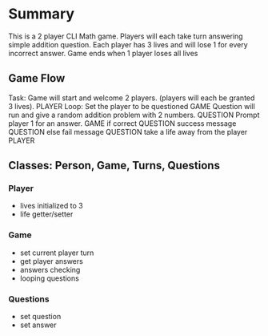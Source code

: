 # Summary
This is a 2 player CLI Math game. Players will each take turn answering simple addition question. Each player has 3 lives and will lose 1 for every incorrect answer. Game ends when 1 player loses all lives

## Game Flow
Task: Game will start and welcome 2 players. (players will each be granted 3 lives). PLAYER
  Loop:
    Set the player to be questioned GAME
    Question will run and give a random addition problem with 2 numbers. QUESTION
    Prompt player 1 for an answer. GAME
    if correct QUESTION
      success message QUESTION
    else
      fail message QUESTION
      take a life away from the player PLAYER

## Classes: Person, Game, Turns, Questions

### Player
- lives initialized to 3
- life getter/setter

### Game
- set current player turn
- get player answers
- answers checking
- looping questions

### Questions
- set question
- set answer